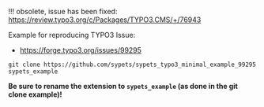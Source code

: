 !!! obsolete, issue has been fixed: https://review.typo3.org/c/Packages/TYPO3.CMS/+/76943

Example for reproducing TYPO3 Issue:

* https://forge.typo3.org/issues/99295


```shell
git clone https://github.com/sypets/sypets_typo3_minimal_example_99295 sypets_example
```

**Be sure to rename the extension to `sypets_example` (as done in the git clone example)!**
